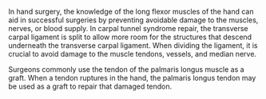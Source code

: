 In hand surgery, the knowledge of the long flexor muscles of the hand can aid in successful surgeries by preventing avoidable damage to the muscles, nerves, or blood supply. In carpal tunnel syndrome repair, the transverse carpal ligament is split to allow more room for the structures that descend underneath the transverse carpal ligament. When dividing the ligament, it is crucial to avoid damage to the muscle tendons, vessels, and median nerve.

Surgeons commonly use the tendon of the palmaris longus muscle as a graft. When a tendon ruptures in the hand, the palmaris longus tendon may be used as a graft to repair that damaged tendon.